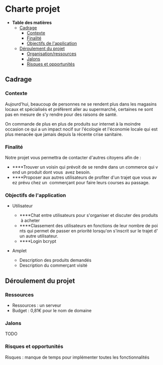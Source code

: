 # Charte projet

- **Table des matières**
    - [Cadrage]()
        - [Contexte]()
        - [Finalité]()
        - [Objectifs de l'application]()
    - [Déroulement du projet]()
        - [Organisation/ressources]()
        - [Jalons]()
        - [Risques et opportunités]()

## Cadrage

### Contexte

Aujourd'hui, beaucoup de personnes ne se rendent plus dans les magasins locaux et spécialisés et préfèrent aller au supermarché, certaines ne sont pas en mesure de s'y rendre pour des raisons de santé.

On commande de plus en plus de produits sur internet à la moindre occasion ce qui a un impact nocif sur l'écologie et l'économie locale qui est plus menacée que jamais depuis la récente crise sanitaire. 

### Finalité

Notre projet vous permettra de contacter d'autres citoyens afin de :

- ****Trouver un voisin qui prévoit de se rendre dans un commerce qui vend un produit dont vous   avez besoin.
- ****Proposer aux autres utilisateurs de profiter d'un trajet que vous avez prévu chez un    commerçant pour faire leurs courses au passage.

### Objectifs de l'application

- Utilisateur
    - ****Chat entre utilisateurs pour s'organiser et discuter des produits à acheter
    - ****Classement des utilisateurs en fonctions de leur nombre de points qui permet de passer en priorité lorsqu'on s'inscrit sur le trajet d'un autre utilisateur.
    - ****Login bcrypt
    
- Amplet
    - Description des produits demandés
    - Description du commerçant visité
    

## Déroulement du projet

### Ressources

- Ressources : un serveur
- Budget : 0,81€ pour le nom de domaine

### Jalons

TODO

### Risques et opportunités

Risques : manque de temps pour implémenter toutes les fonctionnalités